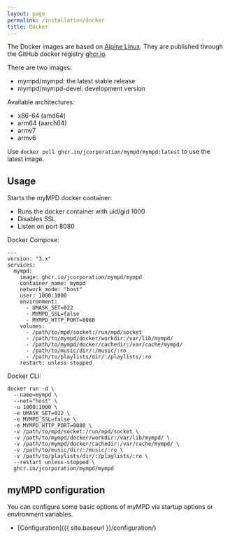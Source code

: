 ```yaml
---
layout: page
permalink: /installation/docker
title: Docker
---
```


The Docker images are based on [Alpine Linux](https://alpinelinux.org). They are published through the GitHub docker registry [ghcr.io](https://github.com/jcorporation?tab=packages).

There are two images:

- mympd/mympd: the latest stable release
- mympd/mympd-devel: development version

Available architectures:

- x86-64 (amd64)
- arm64 (aarch64)
- armv7
- armv6

Use `docker pull ghcr.io/jcorporation/mympd/mympd:latest` to use the latest image.

## Usage

Starts the myMPD docker container:

- Runs the docker container with uid/gid 1000
- Disables SSL
- Listen on port 8080

Docker Compose:

```
---
version: "3.x"
services:
  mympd:
    image: ghcr.io/jcorporation/mympd/mympd
    container_name: mympd
    network_mode: "host"
    user: 1000:1000
    environment:
      - UMASK_SET=022
      - MYMPD_SSL=false
      - MYMPD_HTTP_PORT=8080
    volumes:
      - /path/to/mpd/socket:/run/mpd/socket
      - /path/to/mympd/docker/workdir:/var/lib/mympd/
      - /path/to/mympd/docker/cachedir:/var/cache/mympd/
      - /path/to/music/dir/:/music/:ro
      - /path/to/playlists/dir/:/playlists/:ro
    restart: unless-stopped
```

Docker CLI:

```
docker run -d \
  --name=mympd \
  --net="host" \
  -u 1000:1000 \
  -e UMASK_SET=022 \
  -e MYMPD_SSL=false \
  -e MYMPD_HTTP_PORT=8080 \
  -v /path/to/mpd/socket:/run/mpd/socket \
  -v /path/to/mympd/docker/workdir:/var/lib/mympd/ \
  -v /path/to/mympd/docker/cachedir:/var/cache/mympd/ \
  -v /path/to/music/dir/:/music/:ro \
  -v /path/to/playlists/dir/:/playlists/:ro \
  --restart unless-stopped \
  ghcr.io/jcorporation/mympd/mympd
```

## myMPD configuration

You can configure some basic options of myMPD via startup options or environment variables.

- [Configuration]({{ site.baseurl }}/configuration/)
